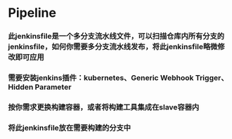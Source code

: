 # Pipeline
### 此jenkinsfile是一个多分支流水线文件，可以扫描仓库内所有分支的jenkinsfile，如何你需要多分支流水线发布，将此jenkinsfile略微修改即可应用

### 需要安装jenkins插件：kubernetes、Generic Webhook Trigger、Hidden Parameter
### 按你需求更换构建容器，或者将构建工具集成在slave容器内
### 将此jenkinsfile放在需要构建的分支中
